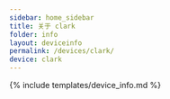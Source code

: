 ```yaml
---
sidebar: home_sidebar
title: 关于 clark
folder: info
layout: deviceinfo
permalink: /devices/clark/
device: clark
---
```

{% include templates/device_info.md %}
